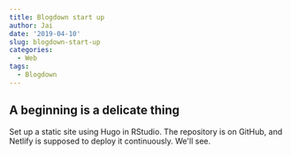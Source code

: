 ```yaml
---
title: Blogdown start up
author: Jai
date: '2019-04-10'
slug: blogdown-start-up
categories:
  - Web
tags:
  - Blogdown
---
```


## A beginning is a delicate thing

Set up a static site using Hugo in RStudio. The repository is on GitHub, and Netlify is supposed to deploy it continuously. We'll see.